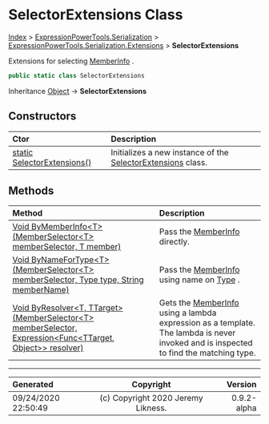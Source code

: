 ﻿# SelectorExtensions Class

[Index](../index.md) > [ExpressionPowerTools.Serialization](ExpressionPowerTools.Serialization.a.md) > [ExpressionPowerTools.Serialization.Extensions](ExpressionPowerTools.Serialization.Extensions.n.md) > **SelectorExtensions**

Extensions for selecting [MemberInfo](https://docs.microsoft.com/dotnet/api/system.reflection.memberinfo) .

```csharp
public static class SelectorExtensions
```

Inheritance [Object](https://docs.microsoft.com/dotnet/api/system.object) → **SelectorExtensions**

## Constructors

| Ctor | Description |
| :-- | :-- |
| [static SelectorExtensions()](ExpressionPowerTools.Serialization.Extensions.SelectorExtensions.ctor.md#static-selectorextensions) | Initializes a new instance of the [SelectorExtensions](ExpressionPowerTools.Serialization.Extensions.SelectorExtensions.cs.md) class. |
## Methods

| Method | Description |
| :-- | :-- |
| [Void ByMemberInfo&lt;T>(MemberSelector&lt;T> memberSelector, T member)](ExpressionPowerTools.Serialization.Extensions.SelectorExtensions.ByMemberInfo.m.md) | Pass the [MemberInfo](https://docs.microsoft.com/dotnet/api/system.reflection.memberinfo) directly. |
| [Void ByNameForType&lt;T>(MemberSelector&lt;T> memberSelector, Type type, String memberName)](ExpressionPowerTools.Serialization.Extensions.SelectorExtensions.ByNameForType.m.md) | Pass the [MemberInfo](https://docs.microsoft.com/dotnet/api/system.reflection.memberinfo) using name on [Type](https://docs.microsoft.com/dotnet/api/system.type) . |
| [Void ByResolver&lt;T, TTarget>(MemberSelector&lt;T> memberSelector, Expression&lt;Func&lt;TTarget, Object>> resolver)](ExpressionPowerTools.Serialization.Extensions.SelectorExtensions.ByResolver.m.md) | Gets the [MemberInfo](https://docs.microsoft.com/dotnet/api/system.reflection.memberinfo) using a lambda expression            as a template. The lambda is never invoked and is inspected            to find the matching type. |

---

| Generated | Copyright | Version |
| :-- | :-: | --: |
| 09/24/2020 22:50:49 | (c) Copyright 2020 Jeremy Likness. | 0.9.2-alpha |
